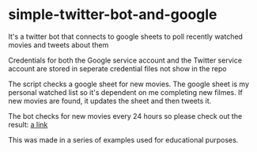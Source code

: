 # simple-twitter-bot-and-google
It's a twitter bot that connects to google sheets to poll recently watched movies and tweets about them

Credentials for both the Google service account and the Twitter service account are stored in seperate credential files not show in the repo

The script checks a google sheet for new movies. The google sheet is my personal watched list so it's dependent on me completing new filmes. If new movies are found, it updates the sheet and then tweets it.

The bot checks for new movies every 24 hours so please check out the result:
[a link](https://twitter.com/absolutism1123)

This was made in a series of examples used for educational purposes.

